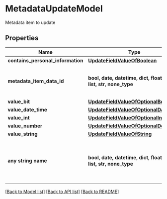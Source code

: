 # MetadataUpdateModel

Metadata item to update

## Properties
Name | Type | Description | Notes
------------ | ------------- | ------------- | -------------
**contains_personal_information** | [**UpdateFieldValueOfBoolean**](UpdateFieldValueOfBoolean.md) |  | [optional] 
**metadata_item_data_id** | **bool, date, datetime, dict, float, int, list, str, none_type** | The sequence ID for the metadata field | [optional] 
**value_bit** | [**UpdateFieldValueOfOptionalBoolean**](UpdateFieldValueOfOptionalBoolean.md) |  | [optional] 
**value_date_time** | [**UpdateFieldValueOfOptionalDateTime**](UpdateFieldValueOfOptionalDateTime.md) |  | [optional] 
**value_int** | [**UpdateFieldValueOfOptionalInt32**](UpdateFieldValueOfOptionalInt32.md) |  | [optional] 
**value_number** | [**UpdateFieldValueOfOptionalDouble**](UpdateFieldValueOfOptionalDouble.md) |  | [optional] 
**value_string** | [**UpdateFieldValueOfString**](UpdateFieldValueOfString.md) |  | [optional] 
**any string name** | **bool, date, datetime, dict, float, int, list, str, none_type** | any string name can be used but the value must be the correct type | [optional]

[[Back to Model list]](../README.md#documentation-for-models) [[Back to API list]](../README.md#documentation-for-api-endpoints) [[Back to README]](../README.md)


